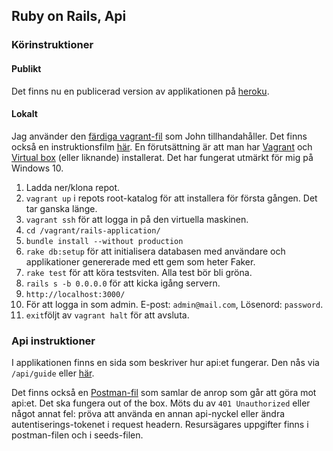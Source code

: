 ## Ruby on Rails, Api

### Körinstruktioner
#### Publikt
Det finns nu en publicerad version av applikationen på [heroku](https://peaceful-woodland-85717.herokuapp.com/).

#### Lokalt
Jag använder den [färdiga vagrant-fil](https://github.com/thajo/ruby-on-rails-vagrant) som John tillhandahåller. Det finns också en instruktionsfilm [här](http://orion.lnu.se/pub/education/course/1DV450/vt16/vagrantup.mp4). En förutsättning är att man har [Vagrant](https://www.vagrantup.com/downloads.html) och [Virtual box](https://www.virtualbox.org/wiki/Downloads) (eller liknande) installerat. Det har fungerat utmärkt för mig på Windows 10. 

1. Ladda ner/klona repot. 
2. `vagrant up` i repots root-katalog för att installera för första gången. Det tar ganska länge.
3. `vagrant ssh` för att logga in på den virtuella maskinen. 
4. `cd /vagrant/rails-application/`
5. `bundle install --without production`
6. `rake db:setup` för att initialisera databasen med användare och applikationer genererade med ett gem som heter Faker.
7. `rake test` för att köra testsviten. Alla test bör bli gröna. 
8. `rails s -b 0.0.0.0` för att kicka igång servern. 
9. `http://localhost:3000/`
10. För att logga in som admin. E-post: `admin@mail.com`, Lösenord: `password`.
11. `exit`följt av `vagrant halt` för att avsluta. 

### Api instruktioner
I applikationen finns en sida som beskriver hur api:et fungerar. Den nås via `/api/guide` eller [här](https://peaceful-woodland-85717.herokuapp.com/api/guide).

Det finns också en [Postman-fil](https://github.com/me222wm/1dv450_me222wm/blob/master/ApiTestCollection.json.postman_collection) som samlar de anrop som går att göra mot api:et. Det ska fungera out of the box. Möts du av `401 Unauthorized` eller något annat fel: pröva att använda en annan api-nyckel eller ändra autentiserings-tokenet i request headern. Resursägares uppgifter finns i postman-filen och i seeds-filen. 

